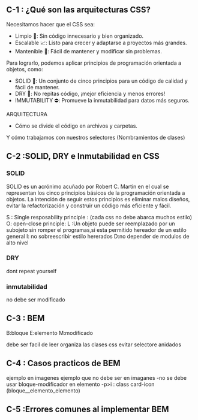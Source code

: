 ## C-1 : ¿Qué son las arquitecturas CSS?

Necesitamos hacer que el CSS sea:

- Limpio 🧹: Sin código innecesario y bien organizado.
- Escalable 📈: Listo para crecer y adaptarse a proyectos más grandes.
- Mantenible 🔧: Fácil de mantener y modificar sin problemas.

Para lograrlo, podemos aplicar principios de programación orientada a objetos, como:

- SOLID 🤝: Un conjunto de cinco principios para un código de calidad y fácil de mantener.
- DRY 🌵: No repitas código, ¡mejor eficiencia y menos errores!
- IMMUTABILITY ⛔️: Promueve la inmutabilidad para datos más seguros.

ARQUITECTURA

- Cómo se divide el código en archivos y carpetas.

Y cómo trabajamos con nuestros selectores (Nombramientos de clases)

## C-2 :SOLID, DRY e Inmutabilidad en CSS

### SOLID

SOLID es un acrónimo acuñado por Robert C. Martin en el cual se representan los cinco principios básicos de la programación orientada a objetos. La intención de seguir estos principios es eliminar malos diseños, evitar la refactorización y construir un código más eficiente y fácil.

S : Single resposability principle : (cada css no debe abarca muchos estilo)
O: open-close principle:
L :Un objeto puede ser reemplazado por un subojeto sin romper el programas,si esta permitido hereador de un estilo general
I: no sobreescribir estilo hererados
D:no depender de modulos de alto nivel

### DRY

dont repeat yourself

### inmutabilidad

no debe ser modificado

## C-3 : BEM

B:bloque
E:elemento
M:modificado

debe ser facil de leer
organiza las clases css
evitar selectore anidados

## C-4 : Casos practicos de BEM

ejemplo en imagenes
ejemplo que no debe ser en imaganes
-no se debe usar bloque-modificador en elemento
-p>i : class card-icon (bloque\_\_elemento_elemento)

## C-5 :Errores comunes al implementar BEM
